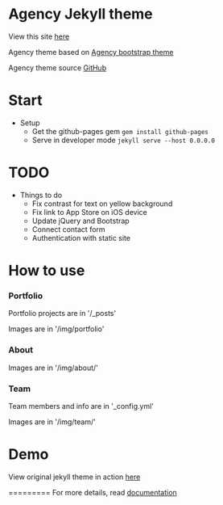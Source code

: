 Agency Jekyll theme
====================

View this site [here](https://jdelemar.github.io/APFT/)

Agency theme based on [Agency bootstrap theme ](https://startbootstrap.com/template-overviews/agency/)

Agency theme source [GitHub](https://github.com/y7kim/agency-jekyll-theme)

# Start
- Setup
    - Get the github-pages gem `gem install github-pages`
    - Serve in developer mode `jekyll serve --host 0.0.0.0`

# TODO
- Things to do
    - Fix contrast for text on yellow background
    - Fix link to App Store on iOS device
    - Update jQuery and Bootstrap
    - Connect contact form
    - Authentication with static site 

# How to use

### Portfolio 

Portfolio projects are in '/_posts'

Images are in '/img/portfolio'

### About

Images are in '/img/about/'

### Team

Team members and info are in '_config.yml'

Images are in '/img/team/'


# Demo

View original jekyll theme in action [here](https://y7kim.github.io/agency-jekyll-theme)

=========
For more details, read [documentation](http://jekyllrb.com/)

